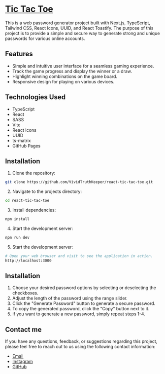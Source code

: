 # [Tic Tac Toe](https://vividtruthkeeper.github.io/react-tic-tac-toe/)

This is a web password generator project built with Next.js, TypeScript, Tailwind CSS, React Icons, UUID, and React Toastify. The purpose of this project is to provide a simple and secure way to generate strong and unique passwords for various online accounts.

## Features

- Simple and intuitive user interface for a seamless gaming experience.
- Track the game progress and display the winner or a draw.
- Highlight winning combinations on the game board.
- Responsive design for playing on various devices.

## Technologies Used

- TypeScript
- React
- SASS
- Vite
- React Icons
- UUID
- ts-matrix
- GitHub Pages

## Installation

1. Clone the repository:

```bash
git clone https://github.com/VividTruthKeeper/react-tic-tac-toe.git
```

2. Navigate to the projects directory:

```bash 
cd react-tic-tac-toe
```

3. Install dependencies:

```bash 
npm install
```
 
4. Start the development server:

```bash 
npm run dev
```

5. Start the development server:

```bash 
# Open your web browser and visit to see the application in action.
http://localhost:3000
```

## Installation

1. Choose your desired password options by selecting or deselecting the checkboxes.
2. Adjust the length of the password using the range slider.
3. Click the "Generate Password" button to generate a secure password.
4. To copy the generated password, click the "Copy" button next to it.
5. If you want to generate a new password, simply repeat steps 1-4.

## Contact me

If you have any questions, feedback, or suggestions regarding this project, please feel free to reach out to us using the following contact information:
- [Email](mailto:mr.aydogdy02@gmail.com)
- [Instagram](https://www.instagram.com/duggthevicious)
- [GitHub](https://www.github.com/VividTruthKeeper)
